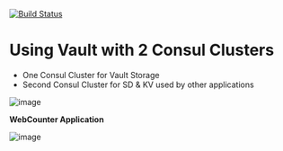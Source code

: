 [![Build Status](https://travis-ci.org/allthingsclowd/two_consul_clusters_one_vault.svg?branch=master)](https://travis-ci.org/allthingsclowd/two_consul_clusters_one_vault)

# Using Vault with 2 Consul Clusters

- One Consul Cluster for Vault Storage
- Second Consul Cluster for SD & KV used by other applications

![image](https://user-images.githubusercontent.com/9472095/47354788-85fb5380-d6b7-11e8-8e3c-80668ededd38.png)

__WebCounter Application__


![image](https://user-images.githubusercontent.com/9472095/46106049-92cb7b00-c1cf-11e8-9dcb-75533dd52955.png)








